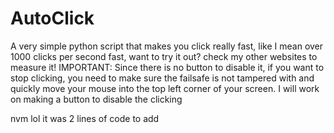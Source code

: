 # AutoClick
A very simple python script that makes you click really fast, like I mean over 1000 clicks per second fast, want to try it out? check my other websites to measure it!
IMPORTANT: Since there is no button to disable it, if you want to stop clicking, you need to make sure the failsafe is not tampered with and quickly move your mouse into the top left corner of your screen. I will work on making a button to disable the clicking

nvm lol it was 2 lines of code to add
